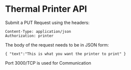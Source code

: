 # Thermal Printer API
Submit a PUT Request using the headers:

    Content-Type: application/json
    Authorization: printer

The body of the request needs to be in JSON form:

    { "text":"This is what you want the printer to print" }

Port 3000/TCP is used for Communication
